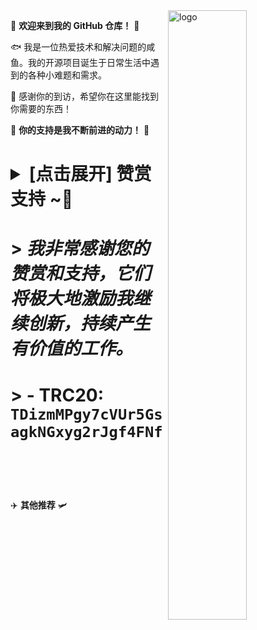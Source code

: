<img src="https://github-readme-stats.vercel.app/api?username=Kwonelee&show_icons=true&theme=Default&locale=cn&hide=prs&rank_icon=github" alt="logo" align="right" width="50%" />

🤖 **欢迎来到我的 GitHub 仓库！** 🚀

🐟️ 我是一位热爱技术和解决问题的咸鱼。我的开源项目诞生于日常生活中遇到的各种小难题和需求。

🎉 感谢你的到访，希望你在这里能找到你需要的东西！

🎁 **你的支持是我不断前进的动力！** 💖

# <details><summary><strong> [点击展开] 赞赏支持 ~🧧</strong></summary>

# > *我非常感谢您的赞赏和支持，它们将极大地激励我继续创新，持续产生有价值的工作。*
# > - **TRC20:** `TDizmMPgy7cVUr5GsagkNGxyg2rJgf4FNf`

# </details> 

✈️ **其他推荐** 🛩️
